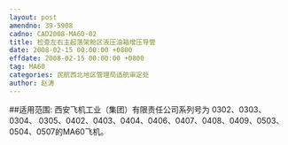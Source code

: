 ```yaml
---
layout: post
amendno: 39-5908
cadno: CAD2008-MA60-02
title: 检查左右主起落架舱区液压油箱增压导管
date: 2008-02-15 00:00:00 +0800
effdate: 2008-02-15 00:00:00 +0800
tag: MA60
categories: 民航西北地区管理局适航审定处
author: 赵涛
---
```


##适用范围:
西安飞机工业（集团）有限责任公司系列号为 0302、0303、0304、 0305、0402、0403、0404、0406、0407、0408、0409、0503、0504、0507的MA60飞机。


